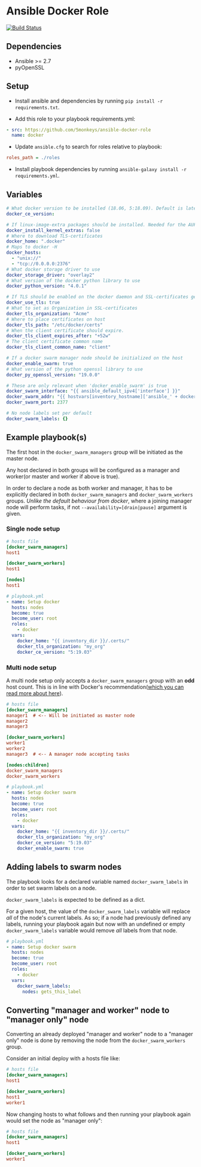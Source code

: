 # Ansible Docker Role

[![Build Status](https://travis-ci.com/5monkeys/ansible-docker-role.svg?branch=role-refactor)](https://travis-ci.com/5monkeys/ansible-docker-role)

## Dependencies

* Ansible >= 2.7
* pyOpenSSL

## Setup

* Install ansible and dependencies by running `pip install -r requirements.txt`.

* Add this role to your playbook requirements.yml:

```yaml
- src: https://github.com/5monkeys/ansible-docker-role
  name: docker
```

* Update `ansible.cfg` to search for roles relative to playbook:

```ini
roles_path = ./roles
```

* Install playbook dependencies by running `ansible-galaxy install -r requirements.yml`.

## Variables

```yaml
# What docker version to be installed (18.06, 5:18.09). Default is latest.
docker_ce_version:

# If linux-image-extra packages should be installed. Needed for the AUFS storage driver.
docker_install_kernel_extras: false
# Where to download TLS-certificates
docker_home: ".docker"
# Maps to docker -H
docker_hosts:
  - "unix://"
  - "tcp://0.0.0.0:2376"
# What docker storage driver to use
docker_storage_driver: "overlay2"
# What version of the docker python library to use
docker_python_version: "4.0.1"

# If TLS should be enabled on the docker daemon and SSL-certificates generated
docker_use_tls: true
# What to set as Organization in SSL-certificates
docker_tls_organization: "Acme"
# Where to place certificates on host
docker_tls_path: "/etc/docker/certs"
# When the client certificate should expire.
docker_tls_client_expires_after: "+52w"
# The client certificate common name
docker_tls_client_common_name: "client"

# If a docker swarm manager node should be initialized on the host
docker_enable_swarm: true
# What version of the python openssl library to use
docker_py_openssl_version: "19.0.0"

# These are only relevant when 'docker_enable_swarm' is true
docker_swarm_interface: "{{ ansible_default_ipv4['interface'] }}"
docker_swarm_addr: "{{ hostvars[inventory_hostname]['ansible_' + docker_swarm_interface]['ipv4']['address'] }}"
docker_swarm_port: 2377

# No node labels set per default
docker_swarm_labels: {}
```

## Example playbook(s)

The first host in the `docker_swarm_managers` group will be initiated as the master node.

Any host declared in both groups will be configured as a manager and worker(or master 
and worker if above is true).

In order to declare a node as both worker and manager, it has to be explicitly
declared in both `docker_swarm_managers` and `docker_swarm_workers` groups. _Unlike
the default behaviour from docker_, where a joining manager node will perform tasks,
if not `--availability=[drain|pause]` argument is given.

### Single node setup

```ini
# hosts file
[docker_swarm_managers]
host1

[docker_swarm_workers]
host1

[nodes]
host1
```

```yaml
# playbook.yml
- name: Setup docker
  hosts: nodes
  become: true
  become_user: root
  roles:
    - docker
  vars:
    docker_home: "{{ inventory_dir }}/.certs/"
    docker_tls_organization: "my_org"
    docker_ce_version: "5:19.03"
```

### Multi node setup

A multi node setup only accepts a `docker_swarm_managers` group with an **odd**
host count. This is in line with Docker's recommendation([which you can read more
about here](https://docs.docker.com/engine/swarm/admin_guide/)).

```ini
# hosts file
[docker_swarm_managers]
manager1  # <-- Will be initiated as master node
manager2
manager3

[docker_swarm_workers]
worker1
worker2
manager3  # <-- A manager node accepting tasks

[nodes:children]
docker_swarm_managers
docker_swarm_workers
```

```yaml
# playbook.yml
- name: Setup docker swarm
  hosts: nodes
  become: true
  become_user: root
  roles:
    - docker
  vars:
    docker_home: "{{ inventory_dir }}/.certs/"
    docker_tls_organization: "my_org"
    docker_ce_version: "5:19.03"
    docker_enable_swarm: true
```

## Adding labels to swarm nodes

The playbook looks for a declared variable named `docker_swarm_labels` in order
to set swarm labels on a node.

`docker_swarm_labels` is expected to be defined as a dict.

For a given host, the value of the `docker_swarm_labels` variable will replace
_all_ of the node's current labels. As so; if a node had previously defined any
labels, running your playbook again but now with an undefined or empty
`docker_swarm_labels` variable would remove _all_ labels from that node.

```yml
# playbook.yml
- name: Setup docker swarm
  hosts: nodes
  become: true
  become_user: root
  roles:
    - docker
  vars:
    docker_swarm_labels:
      nodes: gets_this_label
```

## Converting "manager and worker" node to "manager only" node

Converting an already deployed "manager and worker" node to a "manager only" node
is done by removing the node from the `docker_swarm_workers` group.

Consider an initial deploy with a hosts file like:

```ini
# hosts file
[docker_swarm_managers]
host1

[docker_swarm_workers]
host1
worker1
```

Now changing hosts to what follows and then running your playbook again would set
the node as "manager only":

```ini
# hosts file
[docker_swarm_managers]
host1

[docker_swarm_workers]
worker1
```
